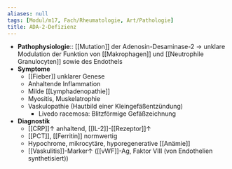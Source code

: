 ```yaml
---
aliases: null
tags: [Modul/m17, Fach/Rheumatologie, Art/Pathologie]
title: ADA-2-Defizienz
---
```

- **Pathophysiologie**:: [[Mutation]] der Adenosin-Desaminase-2 → unklare Modulation der Funktion von [[Makrophagen]] und [[Neutrophile Granulocyten]] sowie des Endothels
- **Symptome**
	- [[Fieber]] unklarer Genese
	- Anhaltende Inflammation
	- Milde [[Lymphadenopathie]]
	- Myositis, Muskelatrophie
	- Vaskulopathie (Hautbild einer Kleingefäßentzündung)
		- Livedo racemosa: Blitzförmige Gefäßzeichnung
- **Diagnostik**
	- [[CRP]]↑ anhaltend, [[IL-2]]-[[Rezeptor]]↑
	- [[PCT]], [[Ferritin]] normwertig
	- Hypochrome, mikrocytäre, hyporegenerative [[Anämie]]
	- [[Vaskulitis]]-Marker↑ ([[vWF]]-Ag, Faktor VIII (von Endothelien synthetisiert))